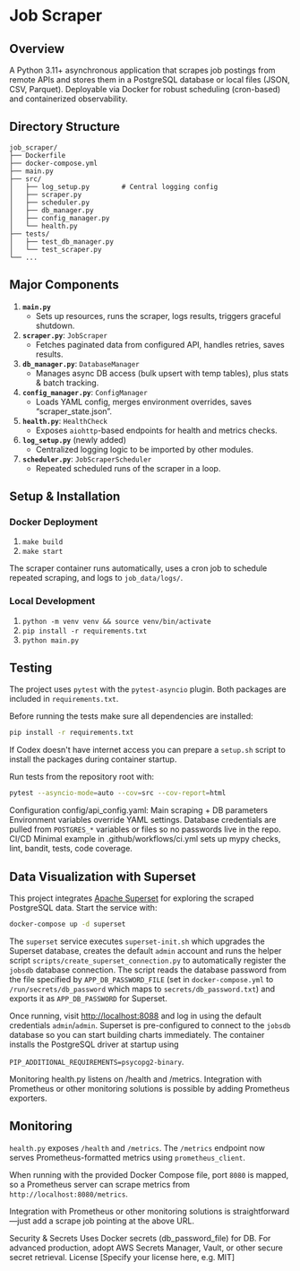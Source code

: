 # Job Scraper

## Overview
A Python 3.11+ asynchronous application that scrapes job postings from remote APIs and stores them in a PostgreSQL database or local files (JSON, CSV, Parquet). Deployable via Docker for robust scheduling (cron-based) and containerized observability.

## Directory Structure

```
job_scraper/
├── Dockerfile
├── docker-compose.yml
├── main.py
├── src/
│   ├── log_setup.py        # Central logging config
│   ├── scraper.py
│   ├── scheduler.py
│   ├── db_manager.py
│   ├── config_manager.py
│   └── health.py
├── tests/
│   ├── test_db_manager.py
│   └── test_scraper.py
└── ...
```

## Major Components
1. **`main.py`**  
   - Sets up resources, runs the scraper, logs results, triggers graceful shutdown.
2. **`scraper.py`**: `JobScraper`  
   - Fetches paginated data from configured API, handles retries, saves results.
3. **`db_manager.py`**: `DatabaseManager`  
   - Manages async DB access (bulk upsert with temp tables), plus stats & batch tracking.
4. **`config_manager.py`**: `ConfigManager`  
   - Loads YAML config, merges environment overrides, saves “scraper_state.json”.
5. **`health.py`**: `HealthCheck`  
   - Exposes `aiohttp`-based endpoints for health and metrics checks.
6. **`log_setup.py`** (newly added)  
   - Centralized logging logic to be imported by other modules.
7. **`scheduler.py`**: `JobScraperScheduler`  
   - Repeated scheduled runs of the scraper in a loop.

## Setup & Installation

### Docker Deployment
1. `make build`  
2. `make start`  

The scraper container runs automatically, uses a cron job to schedule repeated scraping, and logs to `job_data/logs/`.

### Local Development
1. `python -m venv venv && source venv/bin/activate`
2. `pip install -r requirements.txt`
3. `python main.py`

## Testing
The project uses `pytest` with the `pytest-asyncio` plugin. Both packages are
included in `requirements.txt`.

Before running the tests make sure all dependencies are installed:

```bash
pip install -r requirements.txt
```

If Codex doesn't have internet access you can prepare a `setup.sh` script to
install the packages during container startup.

Run tests from the repository root with:

```bash
pytest --asyncio-mode=auto --cov=src --cov-report=html
```

Configuration
config/api_config.yaml: Main scraping + DB parameters
Environment variables override YAML settings. Database credentials are pulled
from `POSTGRES_*` variables or files so no passwords live in the repo.
CI/CD
Minimal example in .github/workflows/ci.yml sets up mypy checks, lint, bandit, tests, code coverage.

## Data Visualization with Superset
This project integrates [Apache Superset](https://superset.apache.org/) for exploring the scraped
PostgreSQL data. Start the service with:

```bash
docker-compose up -d superset
```

The `superset` service executes `superset-init.sh` which upgrades the Superset
database, creates the default `admin` account and runs the helper script
`scripts/create_superset_connection.py` to automatically register the
`jobsdb` database connection. The script reads the database password from the
file specified by `APP_DB_PASSWORD_FILE` (set in `docker-compose.yml` to
`/run/secrets/db_password` which maps to `secrets/db_password.txt`) and exports
it as `APP_DB_PASSWORD` for Superset.

Once running, visit [http://localhost:8088](http://localhost:8088) and log in
using the default credentials `admin`/`admin`. Superset is pre-configured to
connect to the `jobsdb` database so you can start building charts immediately.
The container installs the PostgreSQL driver at startup using

`PIP_ADDITIONAL_REQUIREMENTS=psycopg2-binary`.


Monitoring
health.py listens on /health and /metrics.
Integration with Prometheus or other monitoring solutions is possible by adding Prometheus exporters.

## Monitoring
`health.py` exposes `/health` and `/metrics`. The `/metrics` endpoint now serves Prometheus-formatted metrics using `prometheus_client`.

When running with the provided Docker Compose file, port `8080` is mapped, so a Prometheus server can scrape metrics from `http://localhost:8080/metrics`.

Integration with Prometheus or other monitoring solutions is straightforward—just add a scrape job pointing at the above URL.

Security & Secrets
Uses Docker secrets (db_password_file) for DB.
For advanced production, adopt AWS Secrets Manager, Vault, or other secure secret retrieval.
License
[Specify your license here, e.g. MIT]

